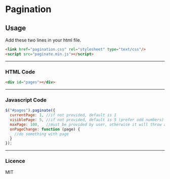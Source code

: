 # Pagination

## Usage

Add these two lines in your html file.

``` html
<link href="pagination.css" rel="stylesheet" type="text/css"/>
<script src="paginate.min.js"></script>
```

--------------------------------

### HTML Code
``` html
<div id="pages"></div>
```

--------------------------------

### Javascript Code
``` javascript
$("#pages").paginate({
  currentPage: 1, //if not provided, default is 1
  visiblePage: 5, //if not provided, default is 5 (prefer odd numbers)
  maxPage: 100,   //must be provided by user, otherwise it will throw an error
  onPageChange: function (page) {
    //do something with page
  }
});
```

--------------------------------

### Licence

MIT
